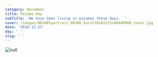 ```yaml
---
category: December
title: Pajama Day
subTitle: 'We have been living in pajamas these days.  '
cover: /images/00100lportrait_00100_burst20181223140440960_cover.jpg
date: '2018-12-23'
day: ' '
slug: ' '
---
```

![null](/images/00100lportrait_00100_burst20181223140440960_cover.jpg)
